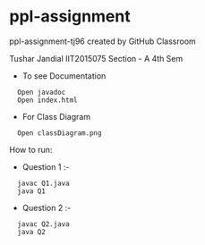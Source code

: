 # ppl-assignment
ppl-assignment-tj96 created by GitHub Classroom

Tushar Jandial
IIT2015075
Section - A
4th Sem

- To see Documentation
```
  Open javadoc
  Open index.html
```

- For Class Diagram
```
  Open classDiagram.png
```

How to run:

- Question 1 :-
```
  javac Q1.java
  java Q1
```

- Question 2 :-

```
  javac Q2.java
  java Q2
```


